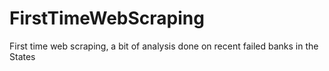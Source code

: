 # FirstTimeWebScraping
First time web scraping, a bit of analysis done on recent failed banks in the States
